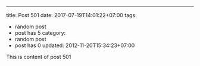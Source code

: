 ---
title: Post 501
date: 2017-07-19T14:01:22+07:00
tags:
  - random post
  - post has 5
category:
  - random post
  - post has 0
updated: 2012-11-20T15:34:23+07:00

This is content of post 501